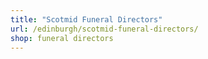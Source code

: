 ```yaml
---
title: "Scotmid Funeral Directors"
url: /edinburgh/scotmid-funeral-directors/
shop: funeral directors
---
```

